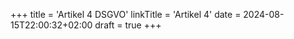 +++
title = 'Artikel 4 DSGVO'
linkTitle = 'Artikel 4'
date = 2024-08-15T22:00:32+02:00
draft = true
+++
